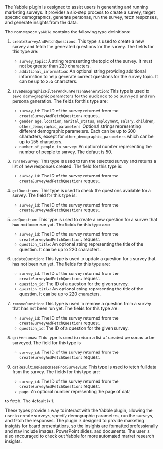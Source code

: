The Yabble plugin is designed to assist users in generating and running marketing surveys. It provides a six-step process to create a survey, target specific demographics, generate personas, run the survey, fetch responses, and generate insights from the data.

The namespace `yabble` contains the following type definitions:

1. `createSurveyAndFetchQuestions`: This type is used to create a new survey and fetch the generated questions for the survey. The fields for this type are:
   - `survey_topic`: A string representing the topic of the survey. It must not be greater than 220 characters.
   - `additional_information`: An optional string providing additional information to help generate correct questions for the survey topic. It can be up to 255 characters.

2. `saveDemographicFilterAndRunPersonaGeneration`: This type is used to save demographic parameters for the audience to be surveyed and run persona generation. The fields for this type are:
   - `survey_id`: The ID of the survey returned from the `createSurveyAndFetchQuestions` request.
   - `gender`, `age`, `location`, `marital_status`, `employment`, `salary`, `children`, `other_demographic_parameters`: Optional strings representing different demographic parameters. Each can be up to 200 characters, except for `other_demographic_parameters` which can be up to 255 characters.
   - `number_of_people_to_survey`: An optional number representing the number of people to survey. The default is 50.

3. `runTheSurvey`: This type is used to run the selected survey and returns a list of new responses created. The field for this type is:
   - `survey_id`: The ID of the survey returned from the `createSurveyAndFetchQuestions` request.

4. `getQuestions`: This type is used to check the questions available for a survey. The field for this type is:
   - `survey_id`: The ID of the survey returned from the `createSurveyAndFetchQuestions` request.

5. `addQuestion`: This type is used to create a new question for a survey that has not been run yet. The fields for this type are:
   - `survey_id`: The ID of the survey returned from the `createSurveyAndFetchQuestions` request.
   - `question_title`: An optional string representing the title of the question. It can be up to 220 characters.

6. `updateQuestion`: This type is used to update a question for a survey that has not been run yet. The fields for this type are:
   - `survey_id`: The ID of the survey returned from the `createSurveyAndFetchQuestions` request.
   - `question_id`: The ID of a question for the given survey.
   - `question_title`: An optional string representing the title of the question. It can be up to 220 characters.

7. `removeQuestion`: This type is used to remove a question from a survey that has not been run yet. The fields for this type are:
   - `survey_id`: The ID of the survey returned from the `createSurveyAndFetchQuestions` request.
   - `question_id`: The ID of a question for the given survey.

8. `getPersonas`: This type is used to return a list of created personas to be surveyed. The field for this type is:
   - `survey_id`: The ID of the survey returned from the `createSurveyAndFetchQuestions` request.

9. `getResultingResponsesFromSurveyRun`: This type is used to fetch full data from the survey. The fields for this type are:
   - `survey_id`: The ID of the survey returned from the `createSurveyAndFetchQuestions` request.
   - `page`: An optional number representing the page of data

to fetch. The default is 1.

These types provide a way to interact with the Yabble plugin, allowing the user to create surveys, specify demographic parameters, run the surveys, and fetch the responses. The plugin is designed to provide marketing insights for board presentations, so the insights are formatted professionally and may include images, PowerPoint slides, and documents. The user is also encouraged to check out Yabble for more automated market research insights.
